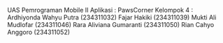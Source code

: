 UAS Pemrograman Mobile II
Aplikasi : PawsCorner
Kelompok 4 :
Ardhiyonda Wahyu Putra  (234311032)
Fajar Hakiki            (234311039)
Mukti Ali Mudlofar      (234311046)
Rara Aliviana Gumaranti (234311050)
Rian Cahyo Anggoro      (234311052)
